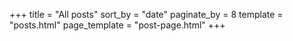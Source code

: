 +++
title = "All posts"
sort_by = "date"
paginate_by = 8
template = "posts.html"
page_template = "post-page.html"
+++